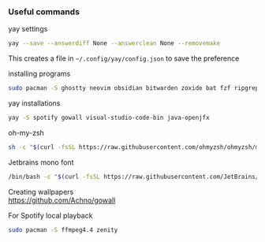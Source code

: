 ### Useful commands

yay settings
```bash
yay --save --answerdiff None --answerclean None --removemake
```
This creates a file in `~/.config/yay/config.json` to save the preference

installing programs
```bash
sudo pacman -S ghostty neovim obsidian bitwarden zoxide bat fzf ripgrep docker docker-compose discord zsh tmux fd poetry npm yarn pyenv lazygit steam jdk-openjdk
```

yay installations
```bash
yay -S spotify gowall visual-studio-code-bin java-openjfx
```

oh-my-zsh
```bash
sh -c "$(curl -fsSL https://raw.githubusercontent.com/ohmyzsh/ohmyzsh/master/tools/install.sh)"
```

Jetbrains mono font
```bash
/bin/bash -c "$(curl -fsSL https://raw.githubusercontent.com/JetBrains/JetBrainsMono/master/install_manual.sh)"
```

Creating wallpapers\
https://github.com/Achno/gowall

For Spotify local playback
```bash
sudo pacman -S ffmpeg4.4 zenity
```
